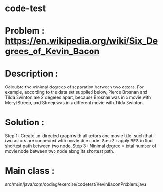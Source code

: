 # code-test

# Problem : https://en.wikipedia.org/wiki/Six_Degrees_of_Kevin_Bacon

# Description : 
   Calculate the minimal degrees of separation between two actors. 
   For example, according to the data set supplied below, Pierce Brosnan and Tilda Swinton are 2 degrees apart, because  Brosnan was in a movie with Meryl Streep, and Streep was in a different movie with Tilda Swinton.
   
# Solution : 
Step 1 : Create un-directed graph with all actors and movie title. such that two actors are connected with movie title node. 
Step 2 : apply BFS to find shortest path between two node. 
Step 3 : Minimal degree = total number of movie node between two node along its shortest path.

# Main class : 
  src/main/java/com/coding/exercise/codetest/KevinBaconProblem.java
